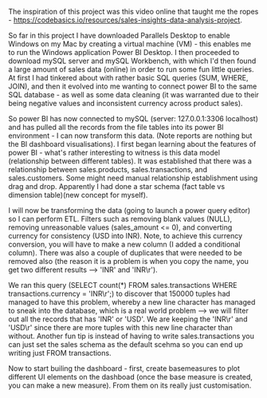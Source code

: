The inspiration of this project was this video online that taught me the ropes - https://codebasics.io/resources/sales-insights-data-analysis-project.

So far in this project I have downloaded Parallels Desktop to enable Windows on my Mac by creating a virtual machine (VM) - this enables me to run the Windows application Power BI Desktop. I then proceeded to download mySQL server and mySQL Workbench, with which I'd then found a large amount of sales data (online) in order to run some fun little queries. At first I had tinkered about with rather basic SQL queries (SUM, WHERE, JOIN), and then it evolved into me wanting to connect power BI to the same SQL database - as well as some data cleaning (it was warranted due to their being negative values and inconsistent currency across product sales).

So power BI has now connected to mySQL (server: 127.0.0.1:3306 localhost) and has pulled all the records from the file tables into its power BI environment - I can now transform this data. (Note reports are nothing but the BI dashboard visualisations). I first began learning about the features of power BI - what's rather interesting to witness is this data model (relationship between different tables). It was established that there was a relationship between sales.products, sales.transactions, and sales.customers. Some might need manual relationship establishment using drag and drop. Apparently I had done a star schema (fact table vs dimension table)(new concept for myself).

I will now be transforming the data (going to launch a power query editor) so I can perform ETL. Filters such as removing blank values (NULL), removing unreasonable values (sales_amount <= 0), and converting currency for consistency (USD into INR). Note, to achieve this currency conversion, you will have to make a new column (I added a conditional column). There was also a couple of duplicates that were needed to be removed also (the reason it is a problem is when you copy the name, you get two different results --> 'INR' and 'INR\r').

We ran this query (SELECT count(*) FROM sales.transactions WHERE transactions.currency = 'INR\r';) to discover that 150000 tuples had managed to have this problem, whereby a new line character has managed to sneak into the database, which is a real world problem --> we will filter out all the records that has 'INR' or 'USD'. We are keeping the 'INR\r' and 'USD\r' since there are more tuples with this new line character than without. Another fun tip is instead of having to write sales.transactions you can just set the sales schema as the default scehma so you can end up writing just FROM transactions.

Now to start builing the dashboard - first, create basemeasures to plot different UI elements on the dashboad (once the base measure is created, you can make a new measure). From them on its really just customisation.


